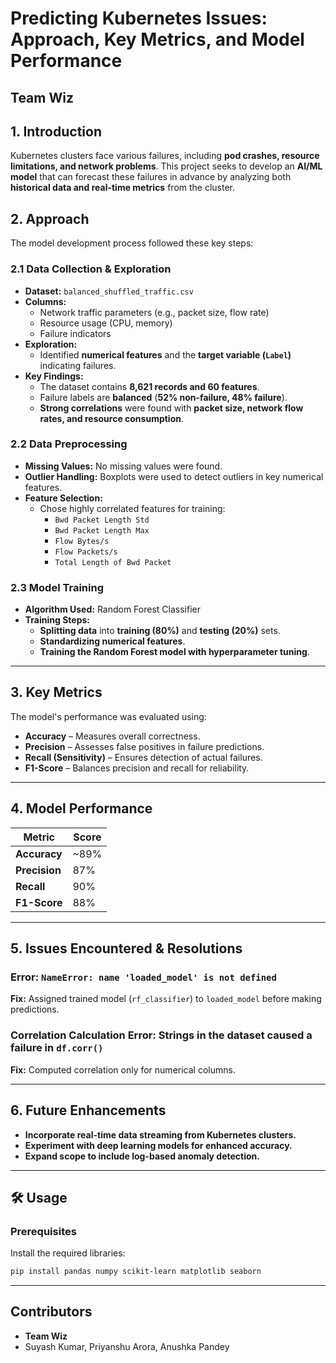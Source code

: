 # Predicting Kubernetes Issues: Approach, Key Metrics, and Model Performance  

## Team Wiz  

## 1. Introduction  
Kubernetes clusters face various failures, including **pod crashes, resource limitations, and network problems**. This project seeks to develop an **AI/ML model** that can forecast these failures in advance by analyzing both **historical data and real-time metrics** from the cluster.  

## 2. Approach  
The model development process followed these key steps:  

### 2.1 Data Collection & Exploration  
- **Dataset:** `balanced_shuffled_traffic.csv`  
- **Columns:**  
  - Network traffic parameters (e.g., packet size, flow rate)  
  - Resource usage (CPU, memory)  
  - Failure indicators  
- **Exploration:**  
  - Identified **numerical features** and the **target variable (`Label`)** indicating failures.  
- **Key Findings:**  
  - The dataset contains **8,621 records and 60 features**.  
  - Failure labels are **balanced** (**52% non-failure, 48% failure**).  
  - **Strong correlations** were found with **packet size, network flow rates, and resource consumption**.  

### 2.2 Data Preprocessing  
- **Missing Values:** No missing values were found.  
- **Outlier Handling:** Boxplots were used to detect outliers in key numerical features.  
- **Feature Selection:**  
  - Chose highly correlated features for training:  
    - `Bwd Packet Length Std`  
    - `Bwd Packet Length Max`  
    - `Flow Bytes/s`  
    - `Flow Packets/s`  
    - `Total Length of Bwd Packet`  

### 2.3 Model Training  
- **Algorithm Used:** Random Forest Classifier  
- **Training Steps:**  
  - **Splitting data** into **training (80%)** and **testing (20%)** sets.  
  - **Standardizing numerical features**.  
  - **Training the Random Forest model with hyperparameter tuning**.  

---

## 3. Key Metrics  
The model's performance was evaluated using:  
- **Accuracy** – Measures overall correctness.  
- **Precision** – Assesses false positives in failure predictions.  
- **Recall (Sensitivity)** – Ensures detection of actual failures.  
- **F1-Score** – Balances precision and recall for reliability.  

---

## 4. Model Performance  

| **Metric**   | **Score** |
|-------------|----------|
| **Accuracy** | ~89%     |
| **Precision** | 87%      |
| **Recall**    | 90%      |
| **F1-Score** | 88%      |

---

## 5. Issues Encountered & Resolutions  
### **Error: `NameError: name 'loaded_model' is not defined`**  
**Fix:** Assigned trained model (`rf_classifier`) to `loaded_model` before making predictions.  

### **Correlation Calculation Error: Strings in the dataset caused a failure in `df.corr()`**  
**Fix:** Computed correlation only for numerical columns.  

---

## 6. Future Enhancements  
- **Incorporate real-time data streaming from Kubernetes clusters.**  
- **Experiment with deep learning models for enhanced accuracy.**  
- **Expand scope to include log-based anomaly detection.**  

---

## 🛠️ Usage  

### Prerequisites  
Install the required libraries:  
```bash
pip install pandas numpy scikit-learn matplotlib seaborn
```

---

## Contributors  
- **Team Wiz**
- Suyash Kumar, Priyanshu Arora, Anushka Pandey
